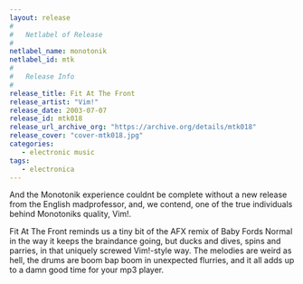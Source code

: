 ```yaml
---
layout: release
#
#   Netlabel of Release
#
netlabel_name: monotonik
netlabel_id: mtk
#
#   Release Info
#
release_title: Fit At The Front
release_artist: "Vim!"
release_date: 2003-07-07
release_id: mtk018
release_url_archive_org: "https://archive.org/details/mtk018"
release_cover: "cover-mtk018.jpg"
categories:
   - electronic music
tags:
   - electronica
---
```

And the Monotonik experience couldnt be complete without a new release from the English madprofessor, and, we contend, one of the true individuals behind Monotoniks quality, Vim!.

Fit At The Front reminds us a tiny bit of the AFX remix of Baby Fords Normal in the way it keeps the braindance going, but ducks and dives, spins and parries, in that uniquely screwed Vim!-style way. The melodies are weird as hell, the drums are boom bap boom in unexpected flurries, and it all adds up to a damn good time for your mp3 player.



